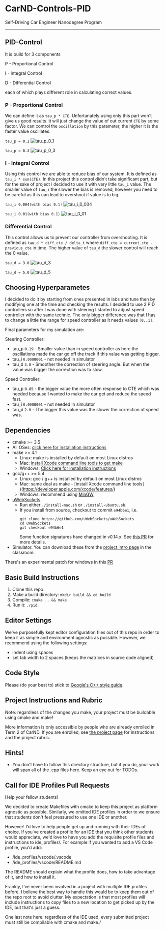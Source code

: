 # CarND-Controls-PID
Self-Driving Car Engineer Nanodegree Program

---
## PID-Control

It is build for 3 components

P - Proportional Control

I - Integral Control

D - Differential Control

each of which plays different role in calculating correct values.

### P - Proportional Control

We can define it as `tau_p * CTE`. Unfortunately using only this part won't give us good results. it will just change the value of out current `CTE` by some factor. We can control the `oscillation` by this parameter, the higher it is the faster value oscillates.

`tau_p = 0.1`
![tau_p_0_1](./images/tau_p_0_1.png)

`tau_p = 0.3`
![tau_p_0_3](./images/tau_p_0_3.png)

### I - Integral Control

Using this control we are able to reduce bias of our system. It is defined as `tau_i * sum(CTE)`. In this project this control didn't take significant part, but for the sake of project I decided to use it with very little `tau_i` value. The smaller value of `tau_i` the slower the bias is removed, however you need to be careful as this can lead to overshoot if value is to big.

`tau_i 0.004(with bias 0.1)`
![tau_i_0_004](./images/tau_i_0_004.png)

`tau_i 0.01(with bias 0.1)`
![tau_i_0_01](./images/tau_i_0_01.png)

### Differential Control

This control allows us to prevent our controller from overshooting. It is defined as `tau_d * diff_cte / delta_t` where `diff_cte = current_cte - previous_cte` in time. The higher value of `tau_d` the slower control will reach the 0 value.

`tau_d = 3.0`
![tau_d_3](./images/tau_d_3.png)

`tau_d = 5.0`
![tau_d_5](./images/tau_d_5.png)

## Choosing Hyperparametes

I decided to do it by starting from ones presented in labs and tune then by modifying one at the time and checking the results. I decided to use 2 PID controllers so after I was done with steering I started to adjust speed controller with the same technic. The only bigger difference was that I has to change a little the range for speed controller as it needs values `[0..1]`.

Final parameters for my simulation are:

Steering Controller:
- tau_p `0.19` - Smaller value than in speed controller as here the oscillations made the car go off the track if this value was getting bigger.
- tau_i `0.0000001` - not needed in simulator
- tau_d `3.0` - Smoother the correction of steering angle. But when the value was bigger the correction was to slow.

Speed Controller:
- tau_p `0.85` - the bigger value the more often response to CTE which was needed because I wanted to make the car get and reduce the speed fast.
- tau_i `0.0000001` - not needed in simulator
- tau_d `2.0` - The bigger this value was the slower the correction of speed was.

## Dependencies

* cmake >= 3.5
 * All OSes: [click here for installation instructions](https://cmake.org/install/)
* make >= 4.1
  * Linux: make is installed by default on most Linux distros
  * Mac: [install Xcode command line tools to get make](https://developer.apple.com/xcode/features/)
  * Windows: [Click here for installation instructions](http://gnuwin32.sourceforge.net/packages/make.htm)
* gcc/g++ >= 5.4
  * Linux: gcc / g++ is installed by default on most Linux distros
  * Mac: same deal as make - [install Xcode command line tools]((https://developer.apple.com/xcode/features/)
  * Windows: recommend using [MinGW](http://www.mingw.org/)
* [uWebSockets](https://github.com/uWebSockets/uWebSockets)
  * Run either `./install-mac.sh` or `./install-ubuntu.sh`.
  * If you install from source, checkout to commit `e94b6e1`, i.e.
    ```
    git clone https://github.com/uWebSockets/uWebSockets
    cd uWebSockets
    git checkout e94b6e1
    ```
    Some function signatures have changed in v0.14.x. See [this PR](https://github.com/udacity/CarND-MPC-Project/pull/3) for more details.
* Simulator. You can download these from the [project intro page](https://github.com/udacity/self-driving-car-sim/releases) in the classroom.

There's an experimental patch for windows in this [PR](https://github.com/udacity/CarND-PID-Control-Project/pull/3)

## Basic Build Instructions

1. Clone this repo.
2. Make a build directory: `mkdir build && cd build`
3. Compile: `cmake .. && make`
4. Run it: `./pid`.

## Editor Settings

We've purposefully kept editor configuration files out of this repo in order to
keep it as simple and environment agnostic as possible. However, we recommend
using the following settings:

* indent using spaces
* set tab width to 2 spaces (keeps the matrices in source code aligned)

## Code Style

Please (do your best to) stick to [Google's C++ style guide](https://google.github.io/styleguide/cppguide.html).

## Project Instructions and Rubric

Note: regardless of the changes you make, your project must be buildable using
cmake and make!

More information is only accessible by people who are already enrolled in Term 2
of CarND. If you are enrolled, see [the project page](https://classroom.udacity.com/nanodegrees/nd013/parts/40f38239-66b6-46ec-ae68-03afd8a601c8/modules/f1820894-8322-4bb3-81aa-b26b3c6dcbaf/lessons/e8235395-22dd-4b87-88e0-d108c5e5bbf4/concepts/6a4d8d42-6a04-4aa6-b284-1697c0fd6562)
for instructions and the project rubric.

## Hints!

* You don't have to follow this directory structure, but if you do, your work
  will span all of the .cpp files here. Keep an eye out for TODOs.

## Call for IDE Profiles Pull Requests

Help your fellow students!

We decided to create Makefiles with cmake to keep this project as platform
agnostic as possible. Similarly, we omitted IDE profiles in order to we ensure
that students don't feel pressured to use one IDE or another.

However! I'd love to help people get up and running with their IDEs of choice.
If you've created a profile for an IDE that you think other students would
appreciate, we'd love to have you add the requisite profile files and
instructions to ide_profiles/. For example if you wanted to add a VS Code
profile, you'd add:

* /ide_profiles/vscode/.vscode
* /ide_profiles/vscode/README.md

The README should explain what the profile does, how to take advantage of it,
and how to install it.

Frankly, I've never been involved in a project with multiple IDE profiles
before. I believe the best way to handle this would be to keep them out of the
repo root to avoid clutter. My expectation is that most profiles will include
instructions to copy files to a new location to get picked up by the IDE, but
that's just a guess.

One last note here: regardless of the IDE used, every submitted project must
still be compilable with cmake and make./

